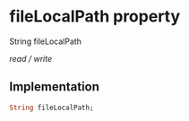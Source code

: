 


# fileLocalPath property







String fileLocalPath
  
_<span class="feature">read / write</span>_






## Implementation

```dart
String fileLocalPath;
```







